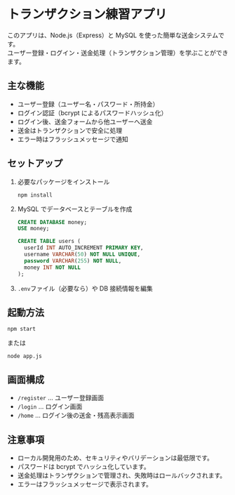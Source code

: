 # トランザクション練習アプリ

このアプリは、Node.js（Express）と MySQL を使った簡単な送金システムです。  
ユーザー登録・ログイン・送金処理（トランザクション管理）を学ぶことができます。

## 主な機能

- ユーザー登録（ユーザー名・パスワード・所持金）
- ログイン認証（bcrypt によるパスワードハッシュ化）
- ログイン後、送金フォームから他ユーザーへ送金
- 送金はトランザクションで安全に処理
- エラー時はフラッシュメッセージで通知

## セットアップ

1. 必要なパッケージをインストール

   ```
   npm install
   ```

2. MySQL でデータベースとテーブルを作成

   ```sql
   CREATE DATABASE money;
   USE money;

   CREATE TABLE users (
     userId INT AUTO_INCREMENT PRIMARY KEY,
     username VARCHAR(50) NOT NULL UNIQUE,
     password VARCHAR(255) NOT NULL,
     money INT NOT NULL
   );
   ```

3. `.env`ファイル（必要なら）や DB 接続情報を編集

## 起動方法

```
npm start
```

または

```
node app.js
```

## 画面構成

- `/register` … ユーザー登録画面
- `/login` … ログイン画面
- `/home` … ログイン後の送金・残高表示画面

## 注意事項

- ローカル開発用のため、セキュリティやバリデーションは最低限です。
- パスワードは bcrypt でハッシュ化しています。
- 送金処理はトランザクションで管理され、失敗時はロールバックされます。
- エラーはフラッシュメッセージで表示されます。
